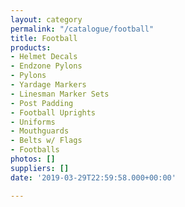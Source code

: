 ```yaml
---
layout: category
permalink: "/catalogue/football"
title: Football
products:
- Helmet Decals
- Endzone Pylons
- Pylons
- Yardage Markers
- Linesman Marker Sets
- Post Padding
- Football Uprights
- Uniforms
- Mouthguards
- Belts w/ Flags
- Footballs
photos: []
suppliers: []
date: '2019-03-29T22:59:58.000+00:00'

---
```

